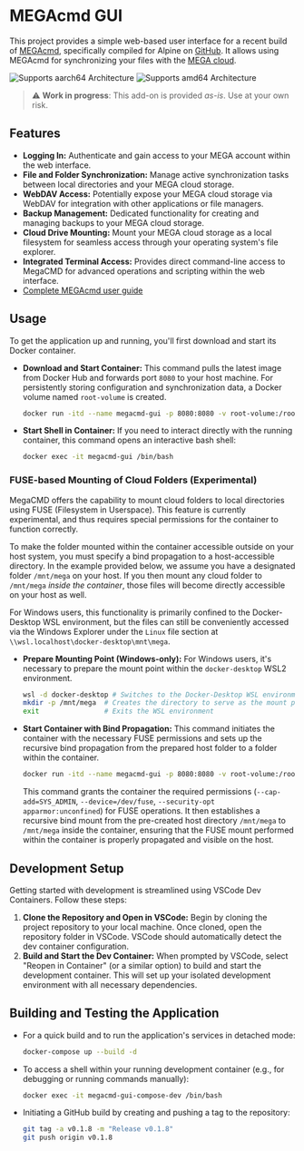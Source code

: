 # MEGAcmd GUI

This project provides a simple web-based user interface for a recent build of [MEGAcmd](https://github.com/meganz/MEGAcmd), specifically compiled for Alpine on [GitHub](https://github.com/heidrich76/megacmd-alpine). It allows using MEGAcmd for synchronizing your files with the [MEGA cloud](https://mega.nz/).

![Supports aarch64 Architecture][aarch64-shield] ![Supports amd64 Architecture][amd64-shield]

> ⚠️ **Work in progress**: This add-on is provided _as-is_. Use at your own risk.


## Features

- **Logging In:** Authenticate and gain access to your MEGA account within the web interface.
- **File and Folder Synchronization:** Manage active synchronization tasks between local directories and your MEGA cloud storage.
- **WebDAV Access:** Potentially expose your MEGA cloud storage via WebDAV for integration with other applications or file managers.
- **Backup Management:** Dedicated functionality for creating and managing backups to your MEGA cloud storage.
- **Cloud Drive Mounting:** Mount your MEGA cloud storage as a local filesystem for seamless access through your operating system's file explorer.
- **Integrated Terminal Access:** Provides direct command-line access to MegaCMD for advanced operations and scripting within the web interface.
- [Complete MEGAcmd user guide](https://github.com/meganz/MEGAcmd/blob/master/UserGuide.md)


## Usage

To get the application up and running, you'll first download and start its Docker container.

- **Download and Start Container:** This command pulls the latest image from Docker Hub and forwards port `8080` to your host machine. For persistently storing configuration and synchronization data, a Docker volume named `root-volume` is created.
  ```bash
  docker run -itd --name megacmd-gui -p 8080:8080 -v root-volume:/root jensheidrich76/megacmd-gui:latest
  ```
- **Start Shell in Container:** If you need to interact directly with the running container, this command opens an interactive bash shell:
  ```bash
  docker exec -it megacmd-gui /bin/bash
  ```

### FUSE-based Mounting of Cloud Folders (Experimental)

MegaCMD offers the capability to mount cloud folders to local directories using FUSE (Filesystem in Userspace). This feature is currently experimental, and thus requires special permissions for the container to function correctly.

To make the folder mounted within the container accessible outside on your host system, you must specify a bind propagation to a host-accessible directory. In the example provided below, we assume you have a designated folder `/mnt/mega` on your host. If you then mount any cloud folder to `/mnt/mega` *inside the container*, those files will become directly accessible on your host as well.

For Windows users, this functionality is primarily confined to the Docker-Desktop WSL environment, but the files can still be conveniently accessed via the Windows Explorer under the `Linux` file section at `\\wsl.localhost\docker-desktop\mnt\mega`.

* **Prepare Mounting Point (Windows-only):**
    For Windows users, it's necessary to prepare the mount point within the `docker-desktop` WSL2 environment.
    ```bash
    wsl -d docker-desktop # Switches to the Docker-Desktop WSL environment
    mkdir -p /mnt/mega  # Creates the directory to serve as the mount point
    exit                # Exits the WSL environment
    ```

* **Start Container with Bind Propagation:**
    This command initiates the container with the necessary FUSE permissions and sets up the recursive bind propagation from the prepared host folder to a folder within the container.
    ```bash
    docker run -itd --name megacmd-gui -p 8080:8080 -v root-volume:/root --cap-add=SYS_ADMIN --device=/dev/fuse --security-opt apparmor:unconfined --mount type=bind,src=/mnt/mega,dst=/mnt/mega,bind-propagation=rshared jensheidrich76/megacmd-gui:latest
    ```
    This command grants the container the required permissions (`--cap-add=SYS_ADMIN`, `--device=/dev/fuse`, `--security-opt apparmor:unconfined`) for FUSE operations. It then establishes a recursive bind mount from the pre-created host directory `/mnt/mega` to `/mnt/mega` inside the container, ensuring that the FUSE mount performed within the container is properly propagated and visible on the host.


## Development Setup

Getting started with development is streamlined using VSCode Dev Containers. Follow these steps:

1.  **Clone the Repository and Open in VSCode:** Begin by cloning the project repository to your local machine. Once cloned, open the repository folder in VSCode. VSCode should automatically detect the dev container configuration.
2.  **Build and Start the Dev Container:** When prompted by VSCode, select "Reopen in Container" (or a similar option) to build and start the development container. This will set up your isolated development environment with all necessary dependencies.


## Building and Testing the Application

- For a quick build and to run the application's services in detached mode:
  ```bash
  docker-compose up --build -d
  ```
- To access a shell within your running development container (e.g., for debugging or running commands manually):
  ```bash
  docker exec -it megacmd-gui-compose-dev /bin/bash
  ```
- Initiating a GitHub build by creating and pushing a tag to the repository:
  ```bash
  git tag -a v0.1.8 -m "Release v0.1.8"
  git push origin v0.1.8
  ```


[aarch64-shield]: https://img.shields.io/badge/aarch64-yes-green.svg
[amd64-shield]: https://img.shields.io/badge/amd64-yes-green.svg
